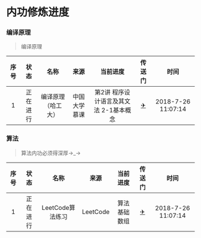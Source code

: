 # 内功修炼进度

### 编译原理 
>  编译原理

|序号|状态|名称|来源|当前进度|传送门|时间|
|:---:|:---:|:---:|:---:|:---:|:---:|:---:|
|1|正在进行|编译原理（哈工大）|中国大学慕课|第2讲 程序设计语言及其文法 2-1基本概念|[✈](https://www.icourse163.org/learn/HIT-1002123007?tid=1002655021#/learn/content?type=detail&id=1003771333&sm=1)|2018-7-26 11:07:14|

### 算法
>  算法内功必须得深厚→_→

|序号|状态|名称|来源|当前进度|传送门|时间|
|:---:|:---:|:---:|:---:|:---:|:---:|:---:|
|1|正在进行|LeetCode算法练习|LeetCode|算法基础 数组|[✈](https://leetcode-cn.com/explore/interview/card/top-interview-questions-easy/1/array/29/)|2018-7-26 11:07:14|
